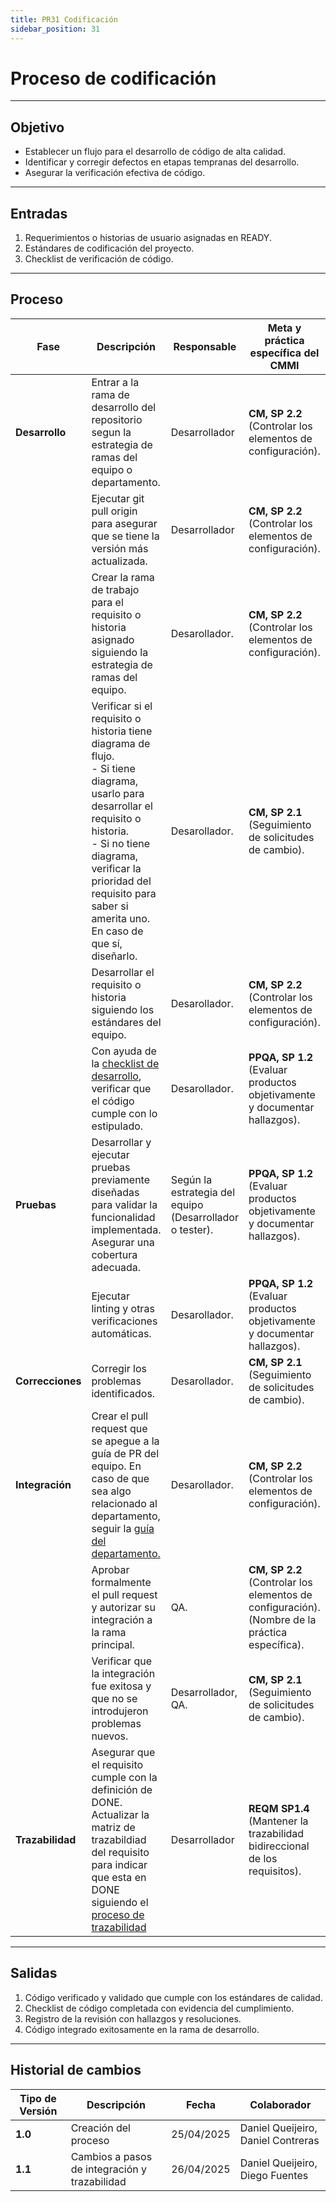 ```yaml
---
title: PR31 Codificación
sidebar_position: 31
---
```


# Proceso de codificación

---

## Objetivo

- Establecer un flujo para el desarrollo de código de alta calidad.
- Identificar y corregir defectos en etapas tempranas del desarrollo.
- Asegurar la verificación efectiva de código.

---

## Entradas

1. Requerimientos o historias de usuario asignadas en READY.
2. Estándares de codificación del proyecto.
3. Checklist de verificación de código.

---

## Proceso

| Fase     |Descripción                                                    | Responsable             | Meta y práctica específica del CMMI                                        |
| -------- | -------------------------------------------------------------- | ----------------------- | -------------------------------------------------------------------------- |
| **Desarrollo** | Entrar a la rama de desarrollo del repositorio segun la estrategia de ramas del equipo o departamento. | Desarrollador | **CM, SP 2.2** (Controlar los elementos de configuración). |
| | Ejecutar git pull origin para asegurar que se tiene la versión más actualizada. | Desarrollador | **CM, SP 2.2** (Controlar los elementos de configuración). |
| | Crear la rama de trabajo para el requisito o historia asignado siguiendo la estrategia de ramas del equipo. | Desarollador. | **CM, SP 2.2** (Controlar los elementos de configuración). |
|  | Verificar si el requisito o historia tiene diagrama de flujo. <br/> - Si tiene diagrama, usarlo para desarrollar el requisito o historia. <br/> - Si no tiene diagrama, verificar la prioridad del requisito para saber si amerita uno. En caso de que sí, diseñarlo.| Desarollador. | **CM, SP 2.1** (Seguimiento de solicitudes de cambio). |
|  | Desarrollar el requisito o historia siguiendo los estándares del equipo. | Desarollador. | **CM, SP 2.2** (Controlar los elementos de configuración). |
|  | Con ayuda de la [checklist de desarrollo](https://docs.google.com/document/d/1ItP965B7cFppIUX3RPXg_ZuUiYZzSuGs1b5bMw2-ZpQ/edit?tab=t.0#heading=h.fhau7kjl46pa), verificar que el código cumple con lo estipulado. | Desarollador. | **PPQA, SP 1.2** (Evaluar productos objetivamente y documentar hallazgos). |
| **Pruebas** | Desarrollar y ejecutar pruebas previamente diseñadas para validar la funcionalidad implementada. Asegurar una cobertura adecuada. | Según la estrategia del equipo (Desarrollador o tester). | **PPQA, SP 1.2** (Evaluar productos objetivamente y documentar hallazgos). |
|  | Ejecutar linting y otras verificaciones automáticas.  | Desarollador. | **PPQA, SP 1.2** (Evaluar productos objetivamente y documentar hallazgos). |
| **Correcciones** | Corregir los problemas identificados. | Desarollador. | **CM, SP 2.1** (Seguimiento de solicitudes de cambio). |
| **Integración** | Crear el pull request que se apegue a la guía de PR del equipo. En caso de que sea algo relacionado al departamento, seguir la [guía del departamento.](/docs/guias/github/git-pull.md) | Desarollador. |**CM, SP 2.2** (Controlar los elementos de configuración). |
|  | Aprobar formalmente el pull request y autorizar su integración a la rama principal. | QA. | **CM, SP 2.2** (Controlar los elementos de configuración). (Nombre de la práctica específica). |
|  | Verificar que la integración fue exitosa y que no se introdujeron problemas nuevos. | Desarrollador, QA. | **CM, SP 2.1** (Seguimiento de solicitudes de cambio). |
| **Trazabilidad** | Asegurar que el requisito cumple con la definición de DONE. Actualizar la matriz de trazabildiad del requisito para indicar que esta en DONE siguiendo el [proceso de trazabilidad](/docs/procesos/PR11-trazabilidad-requisitos.md) | Desarrollador | **REQM SP1.4** (Mantener la trazabilidad bidireccional de los requisitos). |




---

## Salidas

1. Código verificado y validado que cumple con los estándares de calidad.
2. Checklist de código completada con evidencia del cumplimiento.
3. Registro de la revisión con hallazgos y resoluciones.
4. Código integrado exitosamente en la rama de desarrollo.

---

## Historial de cambios

| **Tipo de Versión** | **Descripción** | **Fecha**  | **Colaborador** |
| ------------------- | --------------- | ---------- | --------------- |
| **1.0** | Creación del proceso | 25/04/2025 | Daniel Queijeiro, Daniel Contreras |
| **1.1** | Cambios a pasos de integración y trazabilidad| 26/04/2025 | Daniel Queijeiro, Diego Fuentes |